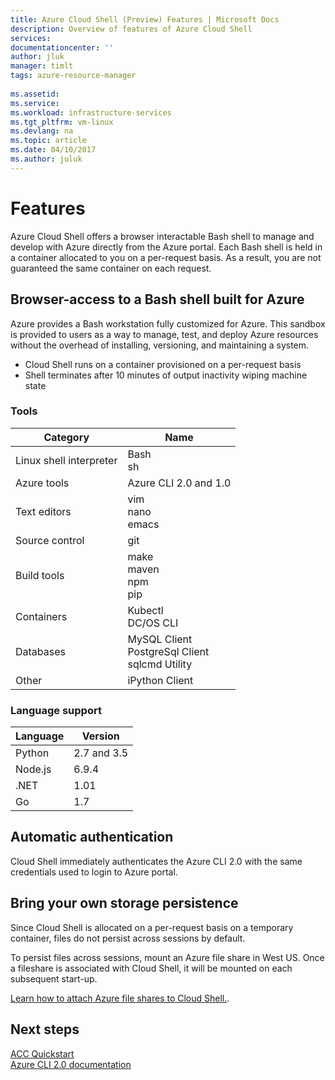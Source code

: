 ```yaml
---
title: Azure Cloud Shell (Preview) Features | Microsoft Docs
description: Overview of features of Azure Cloud Shell
services: 
documentationcenter: ''
author: jluk
manager: timlt
tags: azure-resource-manager
 
ms.assetid: 
ms.service: 
ms.workload: infrastructure-services
ms.tgt_pltfrm: vm-linux
ms.devlang: na
ms.topic: article
ms.date: 04/10/2017
ms.author: juluk
---
```


# Features
Azure Cloud Shell offers a browser interactable Bash shell to manage and develop with Azure directly from the Azure portal.
Each Bash shell is held in a container allocated to you on a per-request basis. As a result, you are not guaranteed the same container 
on each request.

## Browser-access to a Bash shell built for Azure
Azure provides a Bash workstation fully customized for Azure. This sandbox is provided to users as a way to manage, test, and deploy 
Azure resources without the overhead of installing, versioning, and maintaining a system.
* Cloud Shell runs on a container provisioned on a per-request basis
* Shell terminates after 10 minutes of output inactivity wiping machine state

### Tools
|Category   |Name   |
|---|---|
|Linux shell interpreter|Bash<br> sh               |
|Azure tools            |Azure CLI 2.0 and 1.0     |
|Text editors           |vim<br> nano<br> emacs       |
|Source control         |git                    |
|Build tools            |make<br> maven<br> npm<br> pip         |
|Containers             |Kubectl<br> DC/OS CLI         |
|Databases              |MySQL Client<br> PostgreSql Client<br> sqlcmd Utility      |
|Other                  |iPython Client |

### Language support
|Language   |Version   |
|---|---|
|Python     |2.7 and 3.5|
|Node.js    |6.9.4      |
|.NET       |1.01       |
|Go         |1.7        |

## Automatic authentication
Cloud Shell immediately authenticates the Azure CLI 2.0 with the same credentials used to login to Azure portal.

## Bring your own storage persistence
Since Cloud Shell is allocated on a per-request basis on a temporary container, files do not persist across sessions by default.

To persist files across sessions, mount an Azure file share in West US.
Once a fileshare is associated with Cloud Shell, it will be mounted on each subsequent start-up.

[Learn how to attach Azure file shares to Cloud Shell.](acc-persisting-storage.md).

## Next steps
[ACC Quickstart](acc-quickstart.md) <br>
[Azure CLI 2.0 documentation](https://docs.microsoft.com/en-us/cli/azure/) <br>
